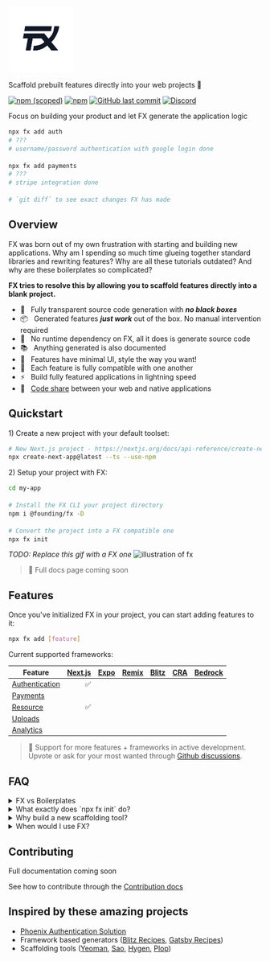 <img src="./docs/public/logo.svg" alt="fx logo" width="130">

Scaffold prebuilt features directly into your web projects 💾

[![npm (scoped)](https://img.shields.io/npm/v/@founding/fx)](https://www.npmjs.com/package/@founding/fx)
[![npm](https://img.shields.io/npm/dm/@founding/fx)](https://www.npmjs.com/package/@founding/fx)
[![GitHub last commit](https://img.shields.io/github/last-commit/foundinghq/fx)](https://github.com/foundinghq/fx)
[![Discord](https://img.shields.io/badge/Discord-Join%20Chat-%237289DA)](https://discord.gg/YtafKzR)

Focus on building your product and let FX generate the application logic

```bash
npx fx add auth
# ???
# username/password authentication with google login done

npx fx add payments
# ???
# stripe integration done

# `git diff` to see exact changes FX has made
```

## Overview

FX was born out of my own frustration with starting and building new applications. Why am I spending so much time glueing together standard libraries and rewriting features? Why are all these tutorials outdated? And why are these boilerplates so complicated?

**FX tries to resolve this by allowing you to scaffold features directly into a blank project.**

- 🔨 &nbsp; Fully transparent source code generation with **_no black boxes_**
- 📦 &nbsp; Generated features **_just work_** out of the box. No manual intervention required
- 🧳 &nbsp; No runtime dependency on FX, all it does is generate source code
- 📚 &nbsp; Anything generated is also documented
- 💄 &nbsp; Features have minimal UI, style the way you want!
- 🔗 &nbsp; Each feature is fully compatible with one another
- ⚡️ &nbsp; Build fully featured applications in lightning speed
- 📱 &nbsp; [Code share]() between your web and native applications

## Quickstart

<p>1) Create a new project with your default toolset:</p>

```bash
# New Next.js project - https://nextjs.org/docs/api-reference/create-next-app
npx create-next-app@latest --ts --use-npm
```

<p>2) Setup your project with FX:</p>

```bash
cd my-app

# Install the FX CLI your project directory
npm i @founding/fx -D

# Convert the project into a FX compatible one
npx fx init
```

_TODO: Replace this gif with a FX one_
<img width="600" src="https://user-images.githubusercontent.com/105127/100917537-4661e100-34a5-11eb-89bd-565b7bc31919.gif" alt="illustration of fx">

> 📄 Full docs page coming soon

## Features

Once you've initialized FX in your project, you can start adding features to it:

```bash
npx fx add [feature]
```

Current supported frameworks:

| Feature                              | [Next.js](https://nextjs.org/) | [Expo](https://expo.dev/) | [Remix](https://remix.run/) | [Blitz](https://blitzjs.com/) | [CRA](https://create-react-app.dev/) | [Bedrock](https://bedrock.mxstbr.com/) |
| ------------------------------------ | -----------------------------: | ------------------------: | --------------------------: | ----------------------------: | -----------------------------------: | -------------------------------------: |
| [Authentication](generators/auth)    |                             ✅ |                           |                             |                               |                                      |                                        |
| [Payments](generators/payments[dev]) |                                |                           |                             |                               |                                      |                                        |
| [Resource](generators/resource)      |                             ✅ |                           |                             |                               |                                      |                                        |
| [Uploads](generators/uploads)        |                                |                           |                             |                               |                                      |                                        |
| [Analytics](generators/analytics)    |                                |                           |                             |                               |                                      |                                        |

> 👷 Support for more features + frameworks in active development. Upvote or ask for your most wanted through [Github discussions](https://github.com/foundinghq/fx/discussions).

## FAQ

<details>
  <summary>
    <span>FX vs Boilerplates</span>
  </summary>
  <p style="margin-top:8px">[TODO]</p>
</details>

<details>
  <summary>
    <span>What exactly does `npx fx init` do?</span>
  </summary>
  <p style="margin-top:8px">[TODO]</p>
</details>

<details>
  <summary>
    <span>Why build a new scaffolding tool?</span>
  </summary>
  <p style="margin-top:8px">[TODO]</p>
</details>

<details>
  <summary>
    <span>When would I use FX?</span>
  </summary>
  <p style="margin-top:8px">[TODO]</p>
</details>

## Contributing

Full documentation coming soon

See how to contribute through the [Contribution docs](./DEVELOPERS.md)

## Inspired by these amazing projects

- [Phoenix Authentication Solution](https://dashbit.co/blog/a-new-authentication-solution-for-phoenix)
- Framework based generators ([Blitz Recipes](https://blitzjs.com/docs/using-recipes), [Gatsby Recipes](https://www.gatsbyjs.com/blog/2020-04-15-announcing-gatsby-recipes/))
- Scaffolding tools ([Yeoman](https://github.com/yeoman/yeoman), [Sao](https://github.com/saojs/sao), [Hygen](https://github.com/jondot/hygen), [Plop](https://github.com/plopjs/plop))
